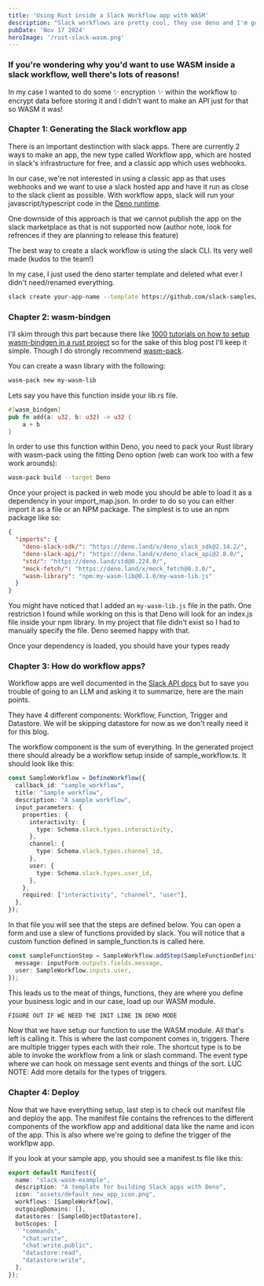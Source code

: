 ```yaml
---
title: 'Using Rust inside a Slack Workflow app with WASM'
description: "Slack workflows are pretty cool, they use deno and I'm going to show you how you can use Rust!"
pubDate: 'Nov 17 2024'
heroImage: '/rust-slack-wasm.png'
---
```


### If you're wondering why you'd want to use WASM inside a slack workflow, well there's lots of reasons! 
In my case I wanted to do some ✨ encryption ✨ within the workflow to encrypt data before storing it and I didn't want to make an API just for that so WASM it was!

### Chapter 1: Generating the Slack workflow app

There is an important destinction with slack apps. There are currently 2 ways to make an app, the new type called Workflow app, which are hosted in slack's infrastructure for free, and a classic app which uses webhooks.

In our case, we're not interested in using a classic app as that uses webhooks and we want to use a slack hosted app and have it run as close to the slack client as possible. With workflow apps, slack will run your javascript/typescript code in the [Deno runtime](https://deno.com/).

One downside of this approach is that we cannot publish the app on the slack marketplace as that is not supported now (author note, look for refrences if they are planning to release this feature)

The best way to create a slack workflow is using the slack CLI. Its very well made (kudos to the team!)

In my case, I just used the deno starter template and deleted what ever I didn't need/renamed everything.

```sh
slack create your-app-name --template https://github.com/slack-samples/deno-starter-template
```

### Chapter 2: wasm-bindgen

I'll skim through this part because there like [1000 tutorials on how to setup wasm-bindgen in a rust project](https://rustwasm.github.io/book/game-of-life/setup.html) so for the sake of this blog post I'll keep it simple. Though I do strongly recommend [wasm-pack](https://rustwasm.github.io/wasm-pack/book/).

You can create a wasn library with the following:

```sh
wasm-pack new my-wasm-lib
```

Lets say you have this function inside your lib.rs file.

```rust
#[wasm_bindgen]
pub fn add(a: u32, b: u32) -> u32 {
    a + b
}
```

In order to use this function within Deno, you need to pack your Rust library with wasm-pack using the fitting Deno option (web can work too with a few work arounds):

```sh
wasm-pack build --target Deno
```

Once your project is packed in web mode you should be able to load it as a dependency in your import_map.json. In order to do so you can either import it as a file or an NPM package. The simplest is to use an npm package like so:

```json
{
  "imports": {
    "deno-slack-sdk/": "https://deno.land/x/deno_slack_sdk@2.14.2/",
    "deno-slack-api/": "https://deno.land/x/deno_slack_api@2.8.0/",
    "std/": "https://deno.land/std@0.224.0/",
    "mock-fetch/": "https://deno.land/x/mock_fetch@0.3.0/",
    "wasm-library": "npm:my-wasm-lib@0.1.0/my-wasm-lib.js"
  }
}
```
You might have noticed that I added an `my-wasm-lib.js` file in the path. One restriction I found while working on this is that Deno will look for an index.js file inside your npm library. In my project that file didn't exist so I had to manually specify the file. Deno seemed happy with that.

Once your dependency is loaded, you should have your types ready

### Chapter 3: How do workflow apps?

Workflow apps are well documented in the [Slack API docs](https://slack) but to save you trouble of going to an LLM and asking it to summarize, here are the main points.

They have 4 different components: Workflow, Function, Trigger and Datastore. We will be skipping datastore for now as we don't really need it for this blog.

The workflow component is the sum of everything. In the generated project there should already be a workflow setup inside of sample_workflow.ts. It should look like this:

```ts
const SampleWorkflow = DefineWorkflow({
  callback_id: "sample_workflow",
  title: "Sample workflow",
  description: "A sample workflow",
  input_parameters: {
    properties: {
      interactivity: {
        type: Schema.slack.types.interactivity,
      },
      channel: {
        type: Schema.slack.types.channel_id,
      },
      user: {
        type: Schema.slack.types.user_id,
      },
    },
    required: ["interactivity", "channel", "user"],
  },
});
```

In that file you will see that the steps are defined below. You can open a form and use a slew of functions provided by slack. You will notice that a custom function defined in sample_function.ts is called here.

```ts
const sampleFunctionStep = SampleWorkflow.addStep(SampleFunctionDefinition, {
  message: inputForm.outputs.fields.message,
  user: SampleWorkflow.inputs.user,
});
```

This leads us to the meat of things, functions, they are where you define your business logic and in our case, load up our WASM module.

```ts
FIGURE OUT IF WE NEED THE INIT LINE IN DENO MODE
```

Now that we have setup our function to use the WASM module. All that's left is calling it. This is where the last component comes in, triggers. There are multiple trigger types each with their role. The shortcut type is to be able to invoke the workflow from a link or slash command. The event type where we can hook on message sent events and things of the sort. LUC NOTE: Add more details for the types of triggers.

### Chapter 4: Deploy

Now that we have everything setup, last step is to check out manifest file and deploy the app. The manifest file contains the refrences to the different components of the workflow app and additional data like the name and icon of the app. This is also where we're going to define the trigger of the workflpw app.

If you look at your sample app, you should see a manifest.ts file like this:

```ts
export default Manifest({
  name: "slack-wasm-example",
  description: "A template for building Slack apps with Deno",
  icon: "assets/default_new_app_icon.png",
  workflows: [SampleWorkflow],
  outgoingDomains: [],
  datastores: [SampleObjectDatastore],
  botScopes: [
    "commands",
    "chat:write",
    "chat:write.public",
    "datastore:read",
    "datastore:write",
  ],
});
```
